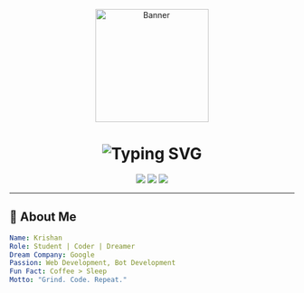 <!-- Profile<!-- OP Animated Banner -->
<p align="center">
  <img src="https://i.imgur.com/dBaSKWF.gif" height="200" alt="Banner"/>
</p>

<!-- Neon Name -->
<h1 align="center">
  <img src="https://readme-typing-svg.demolab.com?font=Orbitron&size=40&duration=2500&pause=600&color=00F7FF&center=true&vCenter=true&width=900&lines=Krishan+%7C+Jay1234-bot;Student+%7C+Developer+%7C+Future+Googler;Web+%26+Bot+Development+Pro;Grind+Code+Repeat+%F0%9F%92%AA" alt="Typing SVG" />
</h1>

<p align="center">
  <img src="https://img.shields.io/badge/Dream-Google-ff0000?style=for-the-badge&logo=google&logoColor=white" />
  <img src="https://img.shields.io/github/followers/jay1234-bot?label=Followers&style=for-the-badge&logo=github" />
  <img src="https://komarev.com/ghpvc/?username=jay1234-bot&color=blue&style=for-the-badge" />
</p>

---

## 👋 About Me
```yaml
Name: Krishan
Role: Student | Coder | Dreamer
Dream Company: Google
Passion: Web Development, Bot Development
Fun Fact: Coffee > Sleep
Motto: "Grind. Code. Repeat."
